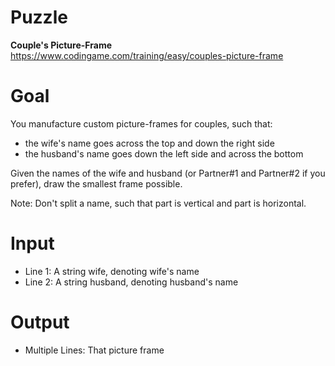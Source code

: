 # Puzzle
**Couple's Picture-Frame** https://www.codingame.com/training/easy/couples-picture-frame

# Goal
You manufacture custom picture-frames for couples, such that:  
* the wife's name goes across the top and down the right side
* the husband's name goes down the left side and across the bottom

Given the names of the wife and husband (or Partner#1 and Partner#2 if you prefer), draw the smallest frame possible.

Note: Don't split a name, such that part is vertical and part is horizontal.

# Input
* Line 1: A string wife, denoting wife's name
* Line 2: A string husband, denoting husband's name

# Output
* Multiple Lines: That picture frame
